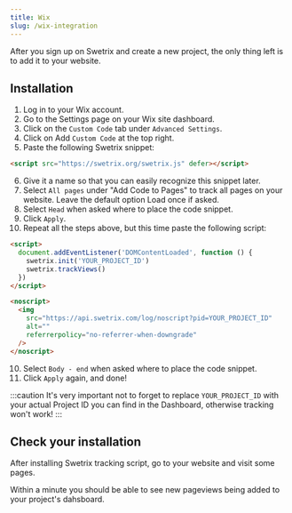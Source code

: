 ```yaml
---
title: Wix
slug: /wix-integration
---
```


After you sign up on Swetrix and create a new project, the only thing left is to add it to your website.

## Installation

1. Log in to your Wix account.
2. Go to the Settings page on your Wix site dashboard.
3. Click on the `Custom Code` tab under `Advanced Settings`.
4. Click on Add `Custom Code` at the top right.
5. Paste the following Swetrix snippet:

```html
<script src="https://swetrix.org/swetrix.js" defer></script>
```

6. Give it a name so that you can easily recognize this snippet later.
7. Select `All pages` under "Add Code to Pages" to track all pages on your website. Leave the default option Load once if asked.
8. Select `Head` when asked where to place the code snippet.
9. Click `Apply`.
10. Repeat all the steps above, but this time paste the following script:

```html
<script>
  document.addEventListener('DOMContentLoaded', function () {
    swetrix.init('YOUR_PROJECT_ID')
    swetrix.trackViews()
  })
</script>

<noscript>
  <img
    src="https://api.swetrix.com/log/noscript?pid=YOUR_PROJECT_ID"
    alt=""
    referrerpolicy="no-referrer-when-downgrade"
  />
</noscript>
```

10. Select `Body - end` when asked where to place the code snippet.
11. Click `Apply` again, and done!

:::caution
It's very important not to forget to replace `YOUR_PROJECT_ID` with your actual Project ID you can find in the Dashboard, otherwise tracking won't work!
:::

## Check your installation

After installing Swetrix tracking script, go to your website and visit some pages.

Within a minute you should be able to see new pageviews being added to your project's dahsboard.
